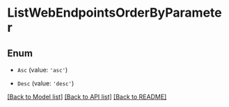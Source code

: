 # ListWebEndpointsOrderByParameter


## Enum

* `Asc` (value: `'asc'`)

* `Desc` (value: `'desc'`)

[[Back to Model list]](../README.md#documentation-for-models) [[Back to API list]](../README.md#documentation-for-api-endpoints) [[Back to README]](../README.md)

